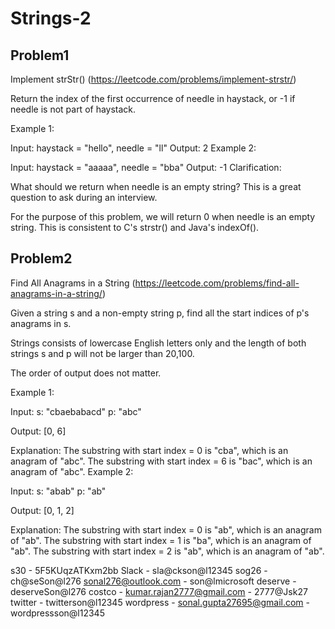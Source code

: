 # Strings-2


## Problem1 
Implement strStr() (https://leetcode.com/problems/implement-strstr/)

Return the index of the first occurrence of needle in haystack, or -1 if needle is not part of haystack.

Example 1:

Input: haystack = "hello", needle = "ll"
Output: 2
Example 2:

Input: haystack = "aaaaa", needle = "bba"
Output: -1
Clarification:

What should we return when needle is an empty string? This is a great question to ask during an interview.

For the purpose of this problem, we will return 0 when needle is an empty string. This is consistent to C's strstr() and Java's indexOf().

## Problem2 

Find All Anagrams in a String (https://leetcode.com/problems/find-all-anagrams-in-a-string/)

Given a string s and a non-empty string p, find all the start indices of p's anagrams in s.

Strings consists of lowercase English letters only and the length of both strings s and p will not be larger than 20,100.

The order of output does not matter.

Example 1:

Input:
s: "cbaebabacd" p: "abc"

Output:
[0, 6]

Explanation:
The substring with start index = 0 is "cba", which is an anagram of "abc".
The substring with start index = 6 is "bac", which is an anagram of "abc".
Example 2:

Input:
s: "abab" p: "ab"

Output:
[0, 1, 2]

Explanation:
The substring with start index = 0 is "ab", which is an anagram of "ab".
The substring with start index = 1 is "ba", which is an anagram of "ab".
The substring with start index = 2 is "ab", which is an anagram of "ab".


s30 - 5F5KUqzATKxm2bb
Slack - sla@ckson@l12345
sog26 - ch@seSon@l276
sonal276@outlook.com - son@lmicrosoft
deserve - deserveSon@l276
costco - kumar.rajan2777@gmail.com - 2777@Jsk27
twitter - twitterson@l12345
wordpress - sonal.gupta27695@gmail.com - wordpressson@l12345